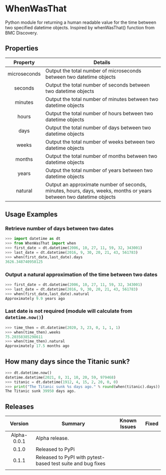 # WhenWasThat

Python module for returning a human readable value for the time between two specified datetime objects. Inspired by whenWasThat() function from BMC Discovery.

## Properties

| Property     | Details                                                              |
| :----------: | -------------------------------------------------------------------- |
| microseconds | Output the total number of microseconds between two datetime objects |
| seconds      | Output the total number of seconds between two datetime objects      |
| minutes      | Output the total number of minutes between two datetime objects      |
| hours        | Output the total number of hours between two datetime objects        |
| days         | Output the total number of days between two datetime objects         |
| weeks        | Output the total number of weeks between two datetime objects        |
| months       | Output the total number of months between two datetime objects       |
| years        | Output the total number of years between two datetime objects        |
| natural      | Output an approximate number of seconds, minutes, hours, days, weeks, months or years between two datetime objects |

## Usage Examples

### Retrieve number of days between two dates

```python
>>> import datetime as dt
>>> from WhenWasThat import when
>>> first_date = dt.datetime(2006, 10, 27, 11, 59, 32, 343001)
>>> last_date = dt.datetime(2016, 9, 30, 20, 21, 43, 561783)
>>> when(first_date,last_date).days
3626.348740958125
```

### Output a natural approximation of the time between two dates

```python
>>> first_date = dt.datetime(2006, 10, 27, 11, 59, 32, 343001)
>>> last_date = dt.datetime(2016, 9, 30, 20, 21, 43, 561783)
>>> when(first_date,last_date).natural
Approximately 9.9 years ago
```

### Last date is not required (module will calculate from `datetime.now()`)

```python
>>> time_then = dt.datetime(2020, 3, 23, 0, 1, 1, 1)
>>> when(time_then).weeks
75.20358385298611
>>> when(time_then).natural
Approximately 17.5 months ago
```

## How many days since the Titanic sunk?

```python
>>> dt.datetime.now()
datetime.datetime(2021, 8, 31, 10, 20, 59, 979468)
>>> titanic = dt.datetime(1912, 4, 15, 2, 20, 0, 0)
>>> print("The Titanic sunk %s days ago." % round(when(titanic).days))
The Titanic sunk 39950 days ago.
```

## Releases

| Version     | Summary                                                | Known Issues          | Fixed                          |
| :---------: | ------------------------------------------------------ | --------------------- | ------------------------------ |
| Alpha-0.0.1 | Alpha release.                                         |                       |                                |
| 0.1.0       | Released to PyPi                                       |                       |                                |
| 0.1.1       | Released to PyPI with pytest-based test suite and bug fixes |
              |                                |
